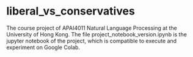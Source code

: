# liberal_vs_conservatives
The course project of APAI4011 Natural Language Processing at the University of Hong Kong.
The file project_notebook_version.ipynb is the jupyter notebook of the project, which is compatible to execute and experiment on Google Colab.
